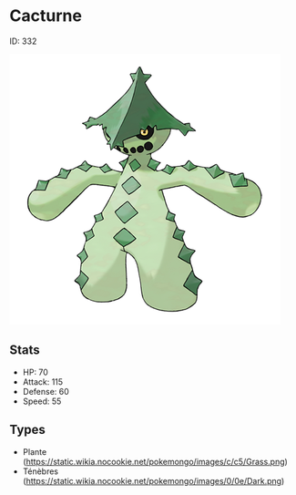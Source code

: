 # Cacturne


ID: 332

![](https://raw.githubusercontent.com/PokeAPI/sprites/master/sprites/pokemon/other/official-artwork/332.png "Cacturne")

## Stats


 - HP: 70
 - Attack: 115
 - Defense: 60
 - Speed: 55

## Types


 - Plante (https://static.wikia.nocookie.net/pokemongo/images/c/c5/Grass.png)
 - Ténèbres (https://static.wikia.nocookie.net/pokemongo/images/0/0e/Dark.png)
